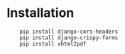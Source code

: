 # Installation 


```
    pip install django-cors-headers
    pip install django-crispy-forms
    pip install xhtml2pdf
```